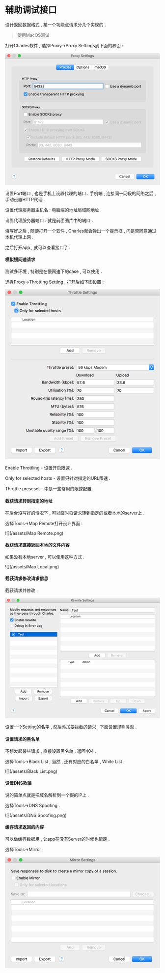 # 辅助调试接口

设计返回数据格式 , 某一个功能点请求分几个实现的 .

> 使用MacOS测试

打开Charles软件 , 选择Proxy-&gt;Proxy Settings到下面的界面 :

![](/assets/proxy.png)

设置Port端口 , 也是手机上设置代理的端口 . 手机端 , 连接同一网段的网络之后 , 手动设置HTTP代理 .

设置代理服务器主机名 : 电脑端的地址局域网地址 .

设置代理服务器端口 : 就是前面图片中的端口 .

填写好之后 , 随便打开一个软件 , Charles就会弹出一个提示框 , 问是否同意通过本机代理上网 .

之后打开app , 就可以查看接口了 .

#### 模拟慢网速请求

测试多环境 , 特别是在慢网速下的case , 可以使用 .

选择Proxy-&gt;Throtting Setting , 打开后如下图设置 :

![](/assets/Throtting.png)

Enable Throttling - 设置开启限速 .

Only for selected hosts - 设置只针对指定的URL限速 .

Throttle preseset - 中是一些常用的限速配置 .

#### 截获请求转到指定的地址

在后台没写好的情况下 , 可以临时将请求转到指定的或者本地的server上 .

选择Tools-&gt;Map Remote打开设计界面 :

![](/assets/Map Remote.png)

#### 截获请求直接返回本地的文件内容

如果没有本地server , 可以使用这种方式 .

![](/assets/Map Local.png)

#### 截获请求修改请求信息

截获请求并修改 .

![](/assets/Rewrite.png)

设置一个Setting的名字 , 然后添加要拦截的请求 , 下面设置规则类型 .

#### 设置请求的黑名单

不想发起某些请求 , 直接设置黑名单 , 返回404 .

选择Tools-&gt;Black List , 当然 , 还有对应的白名单 , White List .

![](/assets/Black List.png)

#### 设置DNS欺骗

说的简单点就是把域名解析到一个假的IP上 .

选择Tools-&gt;DNS Spoofing .

![](/assets/DNS Spoofing.png)

#### 缓存请求返回的内容

可以做缓存数据用 , 让app在没有Server的时候也能跑 . 

选择Tools-&gt;Mirror : 

![](/assets/Mirror.png)



